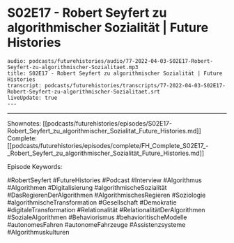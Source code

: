 # S02E17 - Robert Seyfert zu algorithmischer Sozialität | Future Histories

```audio-note
audio: podcasts/futurehistories/audio/77-2022-04-03-S02E17-Robert-Seyfert-zu-algorithmischer-Sozialitaet.mp3
title: S02E17 - Robert Seyfert zu algorithmischer Sozialität | Future Histories
transcript: podcasts/futurehistories/transcripts/77-2022-04-03-S02E17-Robert-Seyfert-zu-algorithmischer-Sozialitaet.srt
liveUpdate: true
---

```
---

Shownotes: [[podcasts/futurehistories/episodes/S02E17-Robert_Seyfert_zu_algorithmischer_Sozialitat_Future_Histories.md]]
Complete: [[podcasts/futurehistories/episodes/complete/FH_Complete_S02E17_-_Robert_Seyfert_zu_algorithmischer_Sozialität_Future_Histories.md]]


Episode Keywords:

#RobertSeyfert #FutureHistories #Podcast #Interview #Algorithmus #Algorithmen #Digitalisierung #algorithmischeSozialität #DasRegierenDerAlgorithmen #AlgorithmischesRegieren #Soziologie #algorithmischeTransformation #Gesellschaft #Demokratie #digitaleTransformation #Relationalität #RelationalitätDerAlgorithmen #SozialeAlgorithmen #Behaviorismus #behavioritischeModelle #autonomesFahren #autonomeFahrzeuge #Assistenzsysteme #Algorithmuskulturen
